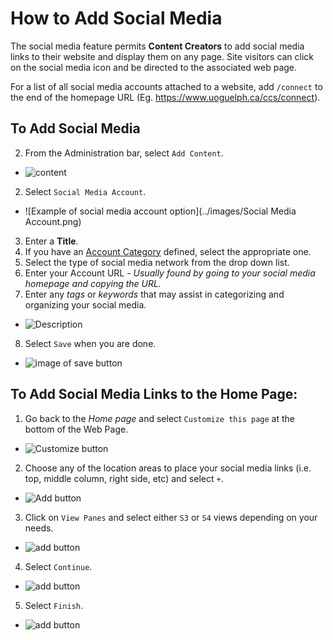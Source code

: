# How to Add Social Media
The social media feature permits **Content Creators** to add social media links to their website and display them on any page. Site visitors can click on the social media icon and be directed to the associated web page.

For a list of all social media accounts attached to a website, add `/connect` to the end of the homepage URL (Eg. https://www.uoguelph.ca/ccs/connect).

## To Add Social Media
2. From the Administration bar, select `Add Content`.
 * ![content](../images/Content.png)   
2. Select `Social Media Account`.
 * ![Example of social media account option](../images/Social Media Account.png)
3. Enter a **Title**.
4. If you have an [Account Category](taxonomies.md#categories) defined, select the appropriate one.
5. Select the type of social media network from the drop down list.
6. Enter your Account URL - *Usually found by going to your social media homepage and copying the URL.*
7. Enter any *tags* or *keywords* that may assist in categorizing and organizing your social media.
 * ![Description](../images/Description.png)
8. Select `Save` when you are done.
 * ![image of save button](../images/save.png)

## To Add Social Media Links to the Home Page:

1. Go back to the *Home page* and select `Customize this page` at the bottom of the Web Page.
 * ![Customize button](../images/Customize.png)
2. Choose any of the location areas to place your social media links (i.e. top, middle column, right side, etc) and select `+`.
  * ![Add button](../images/add.png)
3. Click on `View Panes` and select either `S3` or `S4` views depending on your needs.
  * ![add button](../images/viewsocial.png)
4. Select `Continue`.
  * ![add button](../images/continue.png)
5. Select `Finish`.
  * ![add button](../images/final.png)
